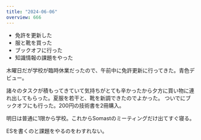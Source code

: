 ```yaml
---
title: "2024-06-06"
overview: 666
---
```


- 免許を更新した
- 服と靴を買った
- ブックオフに行った
- 知識情報の課題をやった

木曜日だが学校が臨時休業だったので、午前中に免許更新に行ってきた。青色デビュー。

諸々のタスクが積もってきていて気持ちがとても辛かったから夕方に買い物に連れ出してもらった。夏服を若干と、靴を新調できたのでよかった。
ついでにブックオフにも行った。200円の技術書を2冊購入。

明日は普通に1限から学校。これからSomastのミーティングだけ出てすぐ寝る。

ESを書くのと課題をやるのをわすれない。
